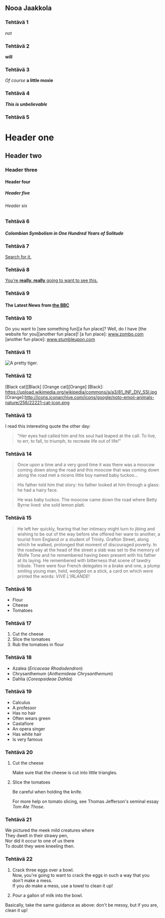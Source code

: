 ## Nooa Jaakkola

### Tehtävä 1  
_not_

### Tehtävä 2  
**will**

### Tehtävä 3  
_Of course_ **a little moxie**

### Tehtävä 4  
**_This is unbelievable_**

### Tehtävä 5  
# Header one
## Header two
### Header three
#### Header four
##### Header five
###### Header six

### Tehtävä 6  
#### _Colombian Symbolism in One Hundred Years of Solitude_

### Tehtävä 7  
[Search for it.](www.google.com)

### Tehtävä 8  
[You're **really, really** going to want to see this.](www.dailykitten.com)

### Tehtävä 9  
#### The Latest News from [the BBC](www.bbc.com/news)

### Tehtävä 10  
Do you want to [see something fun][a fun place]?
Well, do I have [the website for you][another fun place]!
[a fun place]: www.zombo.com
[another fun place]: www.stumbleupon.com

### Tehtävä 11  
![A pretty tiger](https://octodex.github.com/images/bannekat.png).

### Tehtävä 12  
[Black cat][Black]
[Orange cat][Orange]
[Black]: https://upload.wikimedia.org/wikipedia/commons/a/a3/81_INF_DIV_SSI.jpg
[Orange]:http://icons.iconarchive.com/icons/google/noto-emoji-animals-nature/256/22221-cat-icon.png

### Tehtävä 13  
I read this interesting quote the other day:
>"Her eyes had called him and his soul had leaped at the call. To live, to err, to fall, to triumph, to recreate life out of life!"

### Tehtävä 14  
>Once upon a time and a very good time it was there was a moocow coming down along the road and this moocow that was coming down along the road met a nicens little boy named baby tuckoo...

>His father told him that story: his father looked at him through a glass: he had a hairy face.

>He was baby tuckoo. The moocow came down the road where Betty Byrne lived: she sold lemon platt.

### Tehtävä 15  
>He left her quickly, fearing that her intimacy might turn to jibing and wishing to be out of the way before she offered her ware to another, a tourist from England or a student of Trinity. Grafton Street, along which he walked, prolonged that moment of discouraged poverty. In the roadway at the head of the street a slab was set to the memory of Wolfe Tone and he remembered having been present with his father at its laying. He remembered with bitterness that scene of tawdry tribute. There were four French delegates in a brake and one, a plump smiling young man, held, wedged on a stick, a card on which were printed the words: _VIVE L'IRLANDE_!

### Tehtävä 16  
* Flour
* Cheese
* Tomatoes

### Tehtävä 17  
1. Cut the cheese
2. Slice the tomatoes
3. Rub the tomatoes in flour

### Tehtävä 18  
* Azalea (_Ericaceae Rhododendron_)
* Chrysanthemum (_Anthemideae Chrysanthemum_)
* Dahlia (_Coreopsideae Dahlia_)

### Tehtävä 19  
* Calculus
 * A professor
 * Has no hair
 * Often wears green
* Castafiore
 * An opera singer
 * Has white hair
 * Is very famous

### Tehtävä 20  
 1. Cut the cheese

    Make sure that the cheese is cut into little triangles.

2. Slice the tomatoes

    Be careful when holding the knife.
    
    For more help on tomato slicing, see Thomas Jefferson's seminal essay _Tom Ate Those_.
   
### Tehtävä 21  
We pictured the meek mild creatures where  
They dwelt in their strawy pen,  
Nor did it occur to one of us there  
To doubt they were kneeling then.

### Tehtävä 22  
1. Crack three eggs over a bowl.  
 Now, you're going to want to crack the eggs in such a way that you don't make a mess.  
 If you _do_ make a mess, use a towel to clean it up!

2. Pour a gallon of milk into the bowl.  

 Basically, take the same guidance as above: don't be messy, but if you are, clean it up!


